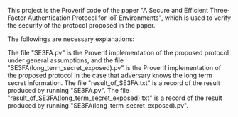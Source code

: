 This project is the Proverif code of the paper "A Secure and Efficient Three-Factor Authentication Protocol for IoT Environments", which is used to verify the security of the protocol proposed in the paper.

The followings are necessary explanations:

The file "SE3FA.pv" is the Proverif implementation of the proposed protocol under general assumptions, and the file "SE3FA(long_term_secret_exposed).pv" is the Proverif implementation of the proposed protocol in the case that adversary knows the long term secret information. The file "result_of_SE3FA.txt" is a record of the result produced by running "SE3FA.pv". The file "result_of_SE3FA(long_term_secret_exposed).txt" is a record of the result produced by running "SE3FA(long_term_secret_exposed).pv".
